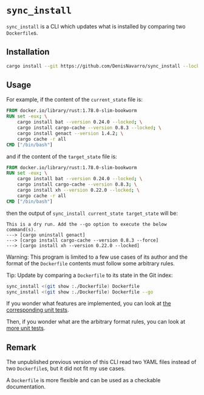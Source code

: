 
`sync_install`
==============

`sync_install` is a CLI which updates what is installed by comparing two `Dockerfile`s.

## Installation

```bash
cargo install --git https://github.com/DenisNavarro/sync_install --locked
```

## Usage

For example, if the content of the `current_state` file is:

```Dockerfile
FROM docker.io/library/rust:1.78.0-slim-bookworm
RUN set -eux; \
    cargo install bat --version 0.24.0 --locked; \
    cargo install cargo-cache --version 0.8.3 --locked; \
    cargo install genact --version 1.4.2; \
    cargo cache -r all
CMD ["/bin/bash"]
```

and if the content of the `target_state` file is:

```Dockerfile
FROM docker.io/library/rust:1.78.0-slim-bookworm
RUN set -eux; \
    cargo install bat --version 0.24.0 --locked; \
    cargo install cargo-cache --version 0.8.3; \
    cargo install xh --version 0.22.0 --locked; \
    cargo cache -r all
CMD ["/bin/bash"]
```

then the output of `sync_install current_state target_state` will be:

```
This is a dry run. Add the --go option to execute the below command(s).
---> [cargo uninstall genact]
---> [cargo install cargo-cache --version 0.8.3 --force]
---> [cargo install xh --version 0.22.0 --locked]
```

Warning: This program is limited to a few use cases of its author and the
format of the `Dockerfile` contents must follow some arbitrary rules.

Tip: Update by comparing a `Dockerfile` to its state in the Git index:

```bash
sync_install <(git show :./Dockerfile) Dockerfile
sync_install <(git show :./Dockerfile) Dockerfile --go
```

If you wonder what features are implemented, you can look at
[the corresponding unit tests](./src/happy_path_tests.rs).

Then, if you wonder what are the arbitrary format rules, you can look at
[more unit tests](./src/parsing_error_tests.rs).

## Remark

The unpublished previous version of this CLI read two YAML files instead of two `Dockerfile`s, but it
did not fit my use cases.

A `Dockerfile` is more flexible and can be used as a checkable documentation.
